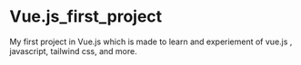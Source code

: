 # Vue.js_first_project
My first project in Vue.js which is made to learn and experiement of vue.js , javascript,  tailwind css, and more.
